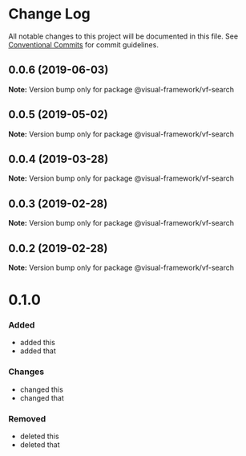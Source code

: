 # Change Log

All notable changes to this project will be documented in this file.
See [Conventional Commits](https://conventionalcommits.org) for commit guidelines.

## 0.0.6 (2019-06-03)

**Note:** Version bump only for package @visual-framework/vf-search





## 0.0.5 (2019-05-02)

**Note:** Version bump only for package @visual-framework/vf-search





## 0.0.4 (2019-03-28)

**Note:** Version bump only for package @visual-framework/vf-search





## 0.0.3 (2019-02-28)

**Note:** Version bump only for package @visual-framework/vf-search





## 0.0.2 (2019-02-28)

**Note:** Version bump only for package @visual-framework/vf-search





# 0.1.0

### Added
- added this
- added that

### Changes

- changed this
- changed that

### Removed

- deleted this
- deleted that
